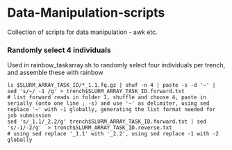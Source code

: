 # Data-Manipulation-scripts
Collection of scripts for data manipulation - awk etc.   

   
### Randomly select 4 individuals  
Used in rainbow_taskarray.sh to randomly select four individuals per trench, and assemble these with rainbow  
```
ls $SLURM_ARRAY_TASK_ID/*_1.1.fq.gz | shuf -n 4 | paste -s -d '~' | sed 's/~/ -1 /g' > trench$SLURM_ARRAY_TASK_ID.forward.txt
# list forward reads in folder 1, shuffle and choose 4, paste in serially (onto one line ; -s) and use '~' as delimiter, using sed replace '~' with -1 globally, generating the list format needed for job submission
sed 's/_1.1/_2.2/g' trench$SLURM_ARRAY_TASK_ID.forward.txt | sed 's/-1/-2/g'  > trench$SLURM_ARRAY_TASK_ID.reverse.txt
# using sed replace '_1.1' with '_2.2', using sed replace -1 with -2 globally
```


